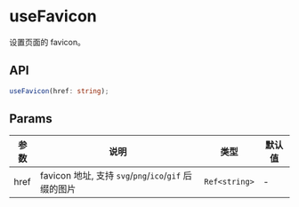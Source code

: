 # useFavicon

设置页面的 favicon。

<preview path="./demo/index.vue" title="基本使用" description='useFavicon'></preview>

## API

```typescript
useFavicon(href: string);
```

## Params

| 参数 | 说明                                                  | 类型          | 默认值 |
| ---- | ----------------------------------------------------- | ------------- | ------ |
| href | favicon 地址, 支持 `svg`/`png`/`ico`/`gif` 后缀的图片 | `Ref<string>` | -      |
